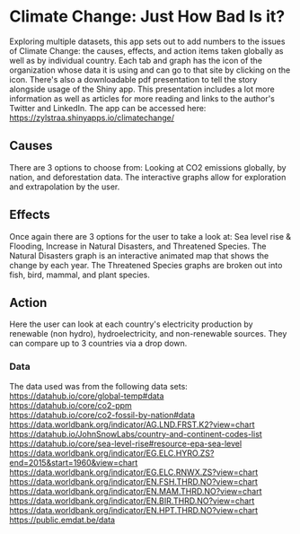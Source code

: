 # Climate Change: Just How Bad Is it?

Exploring multiple datasets, this app sets out to add numbers to the issues of Climate Change: the causes, effects, and action items taken globally as well as by individual country. Each tab and graph has the icon of the organization whose data it is using and can go to that site by clicking on the icon. There's also a downloadable pdf presentation to tell the story alongside usage of the Shiny app. This presentation includes a lot more information as well as articles for more reading and links to the author's Twitter and LinkedIn. The app can be accessed here: https://zylstraa.shinyapps.io/climatechange/


## Causes
There are 3 options to choose from: Looking at CO2 emissions globally, by nation, and deforestation data. The interactive graphs allow for exploration and extrapolation by the user. 

## Effects
Once again there are 3 options for the user to take a look at: Sea level rise & Flooding, Increase in Natural Disasters, and Threatened Species. The Natural Disasters graph is an interactive animated map that shows the change by each year. The Threatened Species graphs are broken out into fish, bird, mammal, and plant species.

## Action
Here the user can look at each country's electricity production by renewable (non hydro), hydroelectricity, and non-renewable sources. They can compare up to 3 countries via a drop down.

### Data
The data used was from the following data sets: <br>
https://datahub.io/core/global-temp#data <br>
https://datahub.io/core/co2-ppm <br>
https://datahub.io/core/co2-fossil-by-nation#data <br>
https://data.worldbank.org/indicator/AG.LND.FRST.K2?view=chart <br>
https://datahub.io/JohnSnowLabs/country-and-continent-codes-list <br>
https://datahub.io/core/sea-level-rise#resource-epa-sea-level <br>
https://data.worldbank.org/indicator/EG.ELC.HYRO.ZS?end=2015&start=1960&view=chart <br>
https://data.worldbank.org/indicator/EG.ELC.RNWX.ZS?view=chart <br>
https://data.worldbank.org/indicator/EN.FSH.THRD.NO?view=chart <br>
https://data.worldbank.org/indicator/EN.MAM.THRD.NO?view=chart <br>
https://data.worldbank.org/indicator/EN.BIR.THRD.NO?view=chart <br>
https://data.worldbank.org/indicator/EN.HPT.THRD.NO?view=chart <br>
https://public.emdat.be/data
